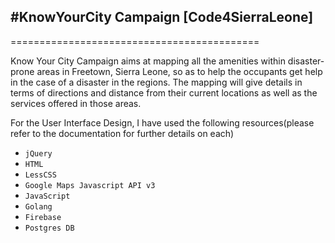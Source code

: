 ## #KnowYourCity Campaign [Code4SierraLeone]
===========================================

Know Your City Campaign aims at mapping all the amenities within disaster-prone areas in Freetown, Sierra Leone, so as to help the occupants get help in the case of a disaster in the regions. The mapping will give details in terms of directions and distance from their current locations as well as the services offered in those areas.

For the User Interface Design, I have used the following resources(please refer to the documentation for further details on each)
* `jQuery`
* `HTML`
* `LessCSS`
* `Google Maps Javascript API v3`
* `JavaScript`
* `Golang`
* `Firebase`
* `Postgres DB`
